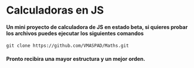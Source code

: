 # Calculadoras en JS

#### Un mini proyecto de calculadora de JS en estado beta, si quieres probar los archivos puedes ejecutar los siguientes comandos

`git clone https://github.com/VMASPAD/Maths.git`

#### Pronto recibira una mayor estructura y un mejor orden.
